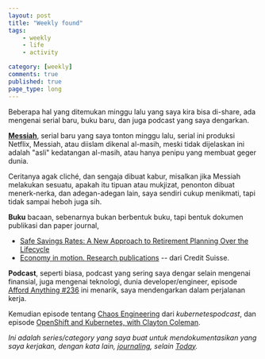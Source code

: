 ```yaml
---
layout: post
title: "Weekly found"
tags: 
    - weekly
    - life
    - activity

category: [weekly]
comments: true
published: true
page_type: long
---
```


Beberapa hal yang ditemukan minggu lalu yang saya kira bisa di-share, ada mengenai serial baru, buku baru, dan juga podcast yang saya dengarkan.

[**Messiah**](https://www.netflix.com/title/80117557), serial baru yang saya tonton minggu lalu, serial ini produksi Netflix, Messiah, atau diislam dikenal al-masih, meski tidak dijelaskan ini adalah "asli" kedatangan al-masih, atau hanya penipu yang membuat geger dunia.

Ceritanya agak cliché, dan sengaja dibuat kabur, misalkan jika Messiah melakukan sesuatu, apakah itu tipuan atau mukjizat, penonton dibuat menerk-nerka, dan adegan-adegan lain, saya sendiri cukup menikmati, tapi tidak sampai heboh juga sih.

**Buku** bacaan, sebenarnya bukan berbentuk buku, tapi bentuk dokumen publikasi dan paper journal,
- [Safe Savings Rates: A New Approach to Retirement Planning Over the Lifecycle](https://papers.ssrn.com/sol3/papers.cfm?abstract_id=1876224)
- [Economy in motion. Research publications](https://www.credit-suisse.com/about-us/en/reports-research/studies-publications.html) -- dari Credit Suisse.

**Podcast**, seperti biasa, podcast yang sering saya dengar selain mengenai finansial, juga mengenai teknologi, dunia developer/engineer, episode [Afford Anything #236](https://affordanything.com/236-how-we-saved-1-million-and-retired-at-31-and-32-with-kristy-shen-and-bryce-leung/) ini menarik, saya mendengarkan dalam perjalanan kerja. 

Kemudian episode tentang [Chaos Engineering](https://kubernetespodcast.com/episode/082-chaos-engineering/) dari _kubernetespodcast_, dan episode [OpenShift and Kubernetes, with Clayton Coleman](https://kubernetespodcast.com/episode/085-openshift-and-kubernetes/).


_Ini adalah series/category yang saya buat untuk mendokumentasikan yang saya kerjakan, dengan kata lain, [journaling](https://www.artofmanliness.com/articles/jumpstart-your-journaling-a-31-day-challenge/), selain [Today](https://today.dedenf.com/)._